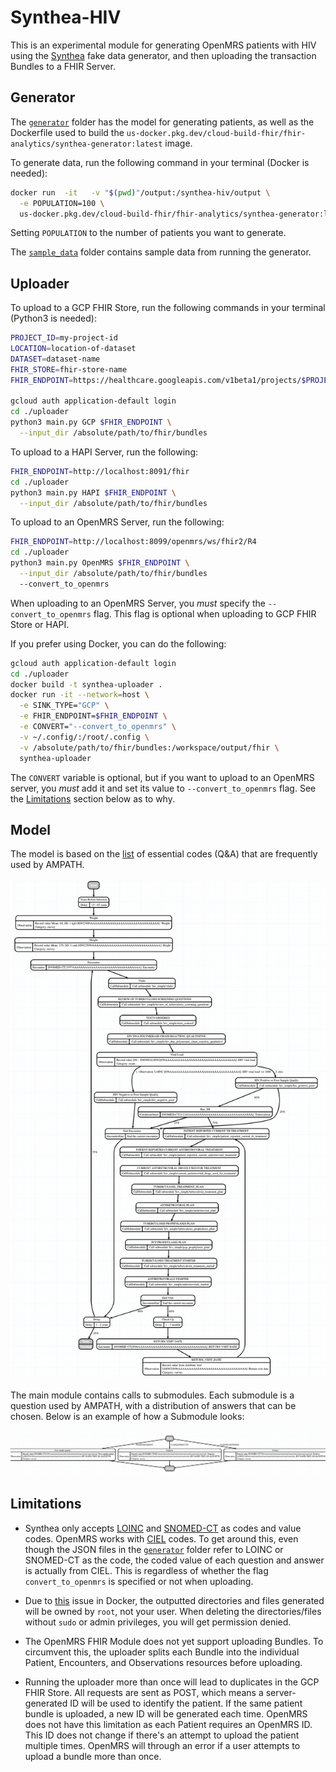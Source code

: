 # Synthea-HIV

This is an experimental module for generating OpenMRS patients with HIV using
the [Synthea](https://github.com/synthetichealth/synthea) fake data generator,
and then uploading the transaction Bundles to a FHIR Server.

## Generator

The [`generator`](generator) folder has the model for generating patients, as
well as the Dockerfile used to build the
`us-docker.pkg.dev/cloud-build-fhir/fhir-analytics/synthea-generator:latest`
image.

To generate data, run the following command in your terminal (Docker is needed):

```bash
docker run  -it   -v "$(pwd)"/output:/synthea-hiv/output \
  -e POPULATION=100 \
  us-docker.pkg.dev/cloud-build-fhir/fhir-analytics/synthea-generator:latest
```

Setting `POPULATION` to the number of patients you want to generate.

The [`sample_data`](sample_data) folder contains sample data from running
the generator.

## Uploader

To upload to  a GCP FHIR Store, run the following commands in your terminal
(Python3 is needed):

```bash
PROJECT_ID=my-project-id
LOCATION=location-of-dataset
DATASET=dataset-name
FHIR_STORE=fhir-store-name
FHIR_ENDPOINT=https://healthcare.googleapis.com/v1beta1/projects/$PROJECT_ID/locations/$LOCATION/datasets/$DATASET/fhirStores/$FHIR_STORE/fhir

gcloud auth application-default login
cd ./uploader
python3 main.py GCP $FHIR_ENDPOINT \
  --input_dir /absolute/path/to/fhir/bundles
```

To upload to a HAPI Server, run the following:

```bash
FHIR_ENDPOINT=http://localhost:8091/fhir
cd ./uploader
python3 main.py HAPI $FHIR_ENDPOINT \
  --input_dir /absolute/path/to/fhir/bundles
```

To upload to an OpenMRS Server, run the following:

```bash
FHIR_ENDPOINT=http://localhost:8099/openmrs/ws/fhir2/R4
cd ./uploader
python3 main.py OpenMRS $FHIR_ENDPOINT \
  --input_dir /absolute/path/to/fhir/bundles
  --convert_to_openmrs
```

When uploading to an OpenMRS Server, you _must_ specify the
`--convert_to_openmrs` flag. This flag is optional when uploading to GCP FHIR
Store or HAPI.

If you prefer using Docker, you can do the following:

```bash
gcloud auth application-default login
cd ./uploader
docker build -t synthea-uploader .
docker run -it --network=host \
  -e SINK_TYPE="GCP" \
  -e FHIR_ENDPOINT=$FHIR_ENDPOINT \
  -e CONVERT="--convert_to_openmrs" \
  -v ~/.config/:/root/.config \
  -v /absolute/path/to/fhir/bundles:/workspace/output/fhir \
  synthea-uploader
```

The `CONVERT` variable is optional, but if you want to upload to an OpenMRS
server, you _must_ add it and set its value to `--convert_to_openmrs` flag. See
the [Limitations](#Limitations) section below as to why.

## Model

The model is based on the
[list](https://github.com/GoogleCloudPlatform/openmrs-fhir-analytics/issues/179#issuecomment-895040775)
of essential codes (Q&A) that are frequently used by AMPATH.

![alt text](generator/model.png "Simple HIV Workflow")

The main module contains calls to submodules. Each submodule is a question used
by AMPATH, with a distribution of answers that can be chosen. Below is an
example of how a Submodule looks:

![alt text](generator/submodule.png "Simple HIV Workflow")

## Limitations

* Synthea only accepts [LOINC](https://loinc.org/) and
  [SNOMED-CT](https://www.snomed.org/) as codes and value codes. OpenMRS works
  with [CIEL](https://research.columbia.edu/covid/mapping/COVIDdictionary)
  codes. To get around this, even though the JSON files in the
  [`generator`](generator) folder refer to LOINC or SNOMED-CT as the code, the
  coded value of each question and answer is actually from CIEL. This is
  regardless of whether the flag `convert_to_openmrs` is specified or not when
  uploading.

* Due to [this](https://github.com/moby/moby/issues/2259) issue in Docker, the
  outputted directories and files generated will be owned by `root`, not your
  user. When deleting the directories/files without `sudo` or admin privileges,
  you will get permission denied.

* The OpenMRS FHIR Module does not yet support uploading Bundles. To circumvent
  this, the uploader splits each Bundle into the individual Patient, Encounters,
  and Observations resources before uploading.

* Running the uploader more than once will lead to duplicates in the GCP FHIR
  Store. All requests are sent as POST, which means a server-generated ID will
  be used to identify the patient. If the same patient bundle is uploaded, a new
  ID will be generated each time. OpenMRS does not have this limitation as each
  Patient requires an OpenMRS ID. This ID does not change if there's an attempt
  to upload the patient multiple times. OpenMRS will through an error if a user
  attempts to upload a bundle more than once.

